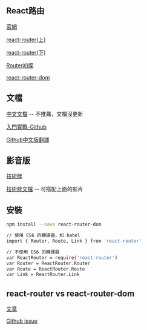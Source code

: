 <h2>React路由</h2>

[官網](https://reactrouter.com/web/api/Redirect)

[react-router(上)](https://ithelp.ithome.com.tw/articles/10226056)

[react-router(下)](https://ithelp.ithome.com.tw/articles/10226370)

[Router初探](https://ithelp.ithome.com.tw/articles/10247735)

[react-router-dom](https://medium.com/%E6%89%8B%E5%AF%AB%E7%AD%86%E8%A8%98/a-little-bit-of-react-router-dom-e5b809fcb127)

<h2>文檔</h2>

[中文文檔](https://react-guide.github.io/react-router-cn/) -- 不推薦，文檔沒更新

[入門實戰-Github](https://github.com/kdchang/reactjs101/blob/master/Ch05/react-router-introduction.md)

[Github中文版翻譯](https://github.com/react-translate-team/react-router-CN)

<h2>影音版</h2>

[技術胖](https://www.bilibili.com/video/BV1Z4411f7T5?from=search&seid=16845280384785881034)

[技術胖文檔](https://jspang.com/detailed?id=49) -- 可搭配上面的影片



<h2>安裝</h2>

```bash
npm install --save react-router-dom
```

```bash
// 使用 ES6 的轉譯器，如 babel
import { Router, Route, Link } from 'react-router'

// 不使用 ES6 的轉譯器
var ReactRouter = require('react-router')
var Router = ReactRouter.Router
var Route = ReactRouter.Route
var Link = ReactRouter.Link
```

<h2>react-router vs react-router-dom</h2>

[文章](https://www.ucamc.com/e-learning/javascript/278-%E7%B0%A1%E5%96%AE%E4%BB%8B%E7%B4%B9%E4%BA%86%E8%A7%A3react-router-4%E6%95%99%E5%AD%B8)

[Github issue](https://github.com/mrdulin/blog/issues/42)
